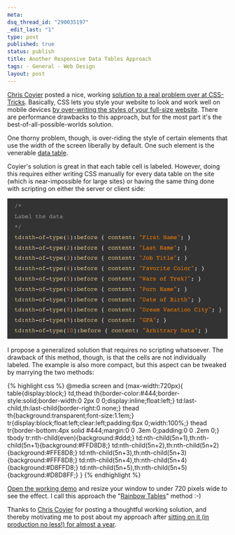 ```yaml
--- 
meta: 
dsq_thread_id: "290035197" 
_edit_last: "1" 
type: post 
published: true 
status: publish 
title: Another Responsive Data Tables Approach 
tags: - General - Web Design 
layout: post 
--- 
```


[Chris Coyier](http://chriscoyier.net/) posted a nice, working [solution to a real problem over at CSS-Tricks](http://css-tricks.com/responsive-data-tables/). Basically, CSS lets you style your website to look and work well on mobile devices [by over-writing the styles of your full-size website](http://www.alistapart.com/articles/responsive-web-design/). There are performance drawbacks to this approach, but for the most part it's the best-of-all-possible-worlds solution.

One thorny problem, though, is over-riding the style of certain elements that use the width of the screen liberally by default. One such element is the venerable [data table](http://www.w3schools.com/tags/tag_table.asp).

Coyier's solution is great in that each table cell is labeled. However, doing this requires either writing CSS manually for every data table on the site (which is near-impossible for large sites) or having the same thing done with scripting on either the server or client side: 

[![](/images/tables_content_in_css.png)](/images/tables_content_in_css.png)

I propose a generalized solution that requires no scripting whatsoever. The drawback of this method, though, is that the cells are not individually labeled. The example is also more compact, but this aspect can be tweaked by marrying the two methods: 

{% highlight css %}
@media screen and (max-width:720px){ 
  table{display:block;}
  td,thead th{border-color:#444;border-style:solid;border-width:0 2px 0 0;display:inline;float:left;}
    td:last-child,th:last-child{border-right:0 none;}
    thead th{background:transparent;font-size:1.1em;}
  tr{display:block;float:left;clear:left;padding:6px 0;width:100%;}
    thead tr{border-bottom:4px solid #444;margin:0 0 .3em 0;padding:0 0 .2em 0;}
    tbody tr:nth-child(even){background:#ddd;}
  td:nth-child(5n+1),th:nth-child(5n+1){background:#FFD8D8;}
  td:nth-child(5n+2),th:nth-child(5n+2){background:#FFE8D8;}
  td:nth-child(5n+3),th:nth-child(5n+3){background:#FFF8D8;}
  td:nth-child(5n+4),th:nth-child(5n+4){background:#D8FFD8;}
  td:nth-child(5n+5),th:nth-child(5n+5){background:#D8D8FF;}
  }
{% endhighlight %}

[Open the working demo](http://bradczerniak.com/responsivetables/) and resize your window to under 720 pixels wide to see the effect. I call this approach the "[Rainbow Tables](http://en.wikipedia.org/wiki/Rainbow_table)" method :-)

Thanks to [Chris Coyier](https://twitter.com/chriscoyier) for posting a thoughtful working solution, and thereby motivating me to post about my approach after [sitting on it (in production no less!) for almost a year](http://twitpic.com/21a4do).
